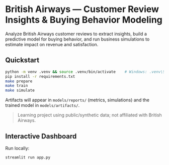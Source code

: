 # British Airways — Customer Review Insights & Buying Behavior Modeling

Analyze British Airways customer reviews to extract insights, build a predictive model for buying behavior, and run business simulations to estimate impact on revenue and satisfaction.

## Quickstart
```bash
python -m venv .venv && source .venv/bin/activate    # Windows: .venv\Scripts\activate
pip install -r requirements.txt
make prepare
make train
make simulate
```
Artifacts will appear in `models/reports/` (metrics, simulations) and the trained model in `models/artifacts/`.

> Learning project using public/synthetic data; not affiliated with British Airways.

## Interactive Dashboard
Run locally:
```bash
streamlit run app.py
